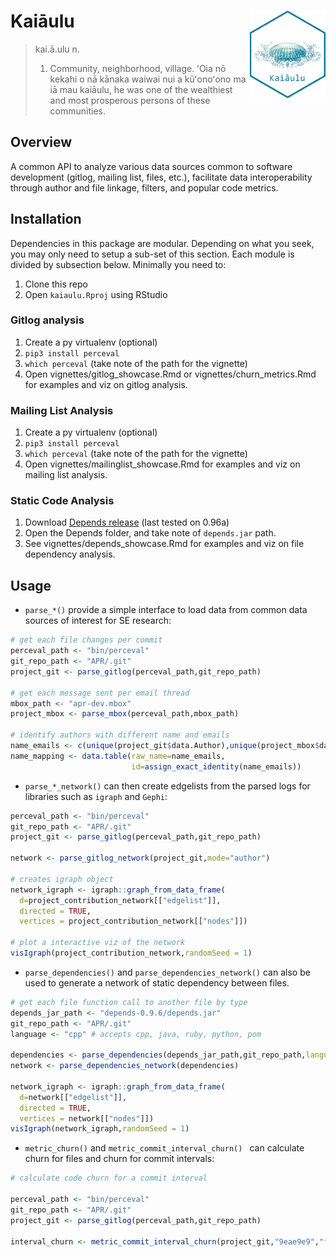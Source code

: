 # Kaiāulu <a href="https://github.com/sailuh/kaiaulu"><img src="man/figures/logo.png" align="right" height="140" /></a>

> kai.ā.ulu
> n.
> 1. Community, neighborhood, village. ʻOia nō kekahi o nā kānaka waiwai nui a kūʻonoʻono ma iā mau kaiāulu, he was one of the wealthiest and most prosperous persons of these communities.

## Overview

A common API to analyze various data sources common to software development (gitlog, mailing list, files, etc.), facilitate data interoperability through author and file linkage, filters, and popular code metrics. 

## Installation 

Dependencies in this package are modular. Depending on what you seek, you may only need to setup a sub-set of this section. Each module is divided by subsection below. Minimally you need to:

 1. Clone this repo 
 2. Open `kaiaulu.Rproj` using RStudio
 
### Gitlog analysis 

 1. Create a py virtualenv (optional)
 2. `pip3 install perceval`
 3. `which perceval` (take note of the path for the vignette)
 4. Open vignettes/gitlog_showcase.Rmd or vignettes/churn_metrics.Rmd for examples and viz on gitlog analysis. 
 
### Mailing List Analysis

 1. Create a py virtualenv (optional)
 2. `pip3 install perceval`
 3. `which perceval` (take note of the path for the vignette)
 4. Open vignettes/mailinglist_showcase.Rmd for examples and viz on mailing list analysis. 
 
### Static Code Analysis 

 1. Download [Depends release](https://github.com/multilang-depends/depends/releases/) (last tested on 0.96a)
 2. Open the Depends folder, and take note of `depends.jar` path. 
 3. See vignettes/depends_showcase.Rmd for examples and viz on file dependency analysis.  

## Usage 

 * `parse_*()` provide a simple interface to load data from common data sources of interest for SE research:

```r
# get each file changes per commit
perceval_path <- "bin/perceval"
git_repo_path <- "APR/.git"
project_git <- parse_gitlog(perceval_path,git_repo_path)

# get each message sent per email thread
mbox_path <- "apr-dev.mbox"
project_mbox <- parse_mbox(perceval_path,mbox_path)

# identify authors with different name and emails
name_emails <- c(unique(project_git$data.Author),unique(project_mbox$data.From))
name_mapping <- data.table(raw_name=name_emails,
                           id=assign_exact_identity(name_emails))
```

 * `parse_*_network()` can then create edgelists from the parsed logs for libraries such as `igraph` and `Gephi`:

```r
perceval_path <- "bin/perceval"
git_repo_path <- "APR/.git"
project_git <- parse_gitlog(perceval_path,git_repo_path)

network <- parse_gitlog_network(project_git,mode="author")

# creates igraph object
network_igraph <- igraph::graph_from_data_frame(
  d=project_contribution_network[["edgelist"]],
  directed = TRUE, 
  vertices = project_contribution_network[["nodes"]])

# plot a interactive viz of the network                      
visIgraph(project_contribution_network,randomSeed = 1)
```

 * `parse_dependencies()` and `parse_dependencies_network()` can also be used to generate a network of static dependency between files. 

```r
# get each file function call to another file by type
depends_jar_path <- "depends-0.9.6/depends.jar"
git_repo_path <- "APR/.git"
language <- "cpp" # accepts cpp, java, ruby, python, pom

dependencies <- parse_dependencies(depends_jar_path,git_repo_path,language=language)   
network <- parse_dependencies_network(dependencies)

network_igraph <- igraph::graph_from_data_frame(
  d=network[["edgelist"]], 
  directed = TRUE, 
  vertices = network[["nodes"]])
visIgraph(network_igraph,randomSeed = 1)
```

 * `metric_churn()` and `metric_commit_interval_churn() ` can calculate churn for files and churn for commit intervals:

```r
# calculate code churn for a commit interval

perceval_path <- "bin/perceval"
git_repo_path <- "APR/.git"
project_git <- parse_gitlog(perceval_path,git_repo_path)

interval_churn <- metric_commit_interval_churn(project_git,"9eae9e9","f1d2d56")
```
